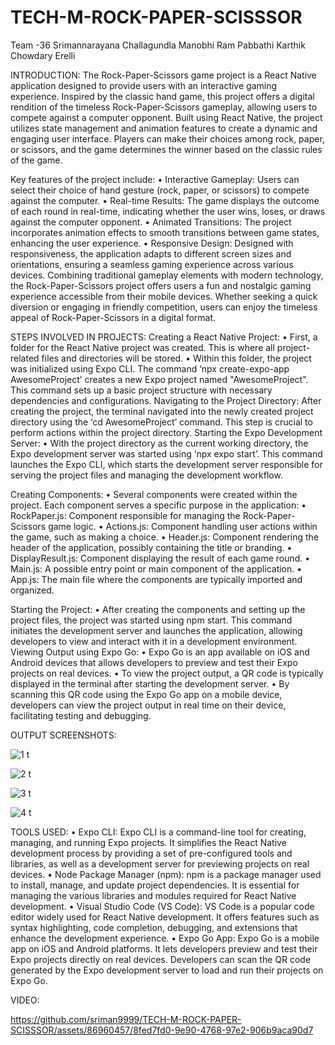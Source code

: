 # TECH-M-ROCK-PAPER-SCISSSOR

Team -36
Srimannarayana Challagundla
Manobhi Ram Pabbathi
Karthik Chowdary Erelli

INTRODUCTION:
The Rock-Paper-Scissors game project is a React Native application designed to provide users with an interactive gaming experience. Inspired by the classic hand game, this project offers a digital rendition of the timeless Rock-Paper-Scissors gameplay, allowing users to compete against a computer opponent.
Built using React Native, the project utilizes state management and animation features to create a dynamic and engaging user interface. Players can make their choices among rock, paper, or scissors, and the game determines the winner based on the classic rules of the game.

Key features of the project include:
•	Interactive Gameplay: Users can select their choice of hand gesture (rock, paper, or scissors) to compete against the computer.
•	Real-time Results: The game displays the outcome of each round in real-time, indicating whether the user wins, loses, or draws against the computer opponent.
•	Animated Transitions: The project incorporates animation effects to smooth transitions between game states, enhancing the user experience.
•	Responsive Design: Designed with responsiveness, the application adapts to different screen sizes and orientations, ensuring a seamless gaming experience across various devices.
Combining traditional gameplay elements with modern technology, the Rock-Paper-Scissors project offers users a fun and nostalgic gaming experience accessible from their mobile devices. Whether seeking a quick diversion or engaging in friendly competition, users can enjoy the timeless appeal of Rock-Paper-Scissors in a digital format.

STEPS INVOLVED IN PROJECTS:
Creating a React Native Project:
•	First, a folder for the React Native project was created. This is where all project-related files and directories will be stored.
•	Within this folder, the project was initialized using Expo CLI. The command ‘npx create-expo-app AwesomeProject’ creates a new Expo project named "AwesomeProject". This command sets up a basic project structure with necessary dependencies and configurations.
Navigating to the Project Directory:
After creating the project, the terminal navigated into the newly created project directory using the ‘cd AwesomeProject’ command. This step is crucial to perform actions within the project directory.
Starting the Expo Development Server:
•	With the project directory as the current working directory, the Expo development server was started using ‘npx expo start’. This command launches the Expo CLI, which starts the development server responsible for serving the project files and managing the development workflow.

Creating Components:
•	Several components were created within the project. Each component serves a specific purpose in the application:
•	RockPaper.js: Component responsible for managing the Rock-Paper-Scissors game logic.
•	Actions.js: Component handling user actions within the game, such as making a choice.
•	Header.js: Component rendering the header of the application, possibly containing the title or branding.
•	DisplayResult.js: Component displaying the result of each game round.
•	Main.js: A possible entry point or main component of the application.
•	App.js: The main file where the components are typically imported and organized.

Starting the Project:
•	After creating the components and setting up the project files, the project was started using npm start. This command initiates the development server and launches the application, allowing developers to view and interact with it in a development environment.
Viewing Output using Expo Go:
•	Expo Go is an app available on iOS and Android devices that allows developers to preview and test their Expo projects on real devices.
•	To view the project output, a QR code is typically displayed in the terminal after starting the development server.
•	By scanning this QR code using the Expo Go app on a mobile device, developers can view the project output in real time on their device, facilitating testing and debugging.

OUTPUT SCREENSHOTS:


![1 t](https://github.com/sriman9999/TECH-M-ROCK-PAPER-SCISSSOR/assets/86960457/cadb8891-9cb0-4588-85ed-5f43b95c3e2a)



![2 t](https://github.com/sriman9999/TECH-M-ROCK-PAPER-SCISSSOR/assets/86960457/15a800da-ee3a-423c-9494-c9764a79e73b)


![3 t](https://github.com/sriman9999/TECH-M-ROCK-PAPER-SCISSSOR/assets/86960457/499ef479-1b84-4fea-8c8b-10ea8f336561)


![4 t](https://github.com/sriman9999/TECH-M-ROCK-PAPER-SCISSSOR/assets/86960457/abe56d12-68d6-43c4-bb54-d801030b775a)

TOOLS USED:
•	Expo CLI: Expo CLI is a command-line tool for creating, managing, and running Expo projects. It simplifies the React Native development process by providing a set of pre-configured tools and libraries, as well as a development server for previewing projects on real devices.
•	Node Package Manager (npm): npm is a package manager used to install, manage, and update project dependencies. It is essential for managing the various libraries and modules required for React Native development.
•	Visual Studio Code (VS Code): VS Code is a popular code editor widely used for React Native development. It offers features such as syntax highlighting, code completion, debugging, and extensions that enhance the development experience.
•	Expo Go App: Expo Go is a mobile app on iOS and Android platforms. It lets developers preview and test their Expo projects directly on real devices. Developers can scan the QR code generated by the Expo development server to load and run their projects on Expo Go.

VIDEO:

https://github.com/sriman9999/TECH-M-ROCK-PAPER-SCISSSOR/assets/86960457/8fed7fd0-9e90-4768-97e2-906b9aca90d7





